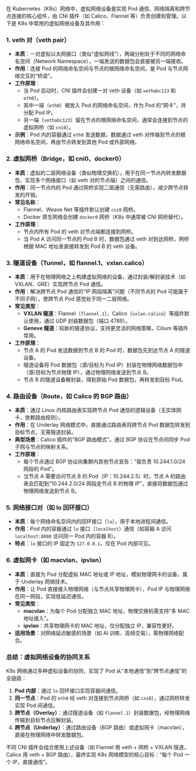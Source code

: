 在 Kubernetes（K8s）网络中，虚拟网络设备是实现 Pod 通信、网络隔离和跨节点连接的核心组件，由 CNI 插件（如 Calico、Flannel 等）负责创建和管理。以下是 K8s 中常用的虚拟网络设备及其作用：


### 1. veth 对（veth pair）
- **本质**：一对虚拟以太网接口（类似“虚拟网线”），两端分别处于不同的网络命名空间（Network Namespace），一端发送的数据包会直接被另一端接收。
- **作用**：连接 Pod 的网络命名空间与节点的根网络命名空间，是 Pod 与节点网络交互的“桥梁”。
- **工作原理**：
  - 当 Pod 启动时，CNI 插件会创建一对 veth 设备（如 `vethabc123` 和 `eth0`）。
  - 其中一端（`eth0`）被放入 Pod 的网络命名空间，作为 Pod 的“网卡”，并分配 Pod IP。
  - 另一端（`vethabc123`）留在节点的根网络命名空间，通常会连接到节点的虚拟网桥（如 `cni0`）。
- **示例**：Pod 内的容器通过 `eth0` 发送数据，数据通过 veth 对传输到节点的根网络命名空间，再由节点转发到其他 Pod 或外部网络。


### 2. 虚拟网桥（Bridge，如 cni0、docker0）
- **本质**：虚拟的二层网络设备（类似物理交换机），用于在同一节点内转发数据包，实现多个网络接口（如 veth 对的节点端）之间的通信。
- **作用**：同一节点内的 Pod 通过网桥实现二层通信（无需路由），减少跨节点转发的开销。
- **常见名称**：
  - Flannel、Weave Net 等插件默认创建 `cni0` 网桥。
  - Docker 原生网络会创建 `docker0` 网桥（K8s 中通常被 CNI 网桥替代）。
- **工作原理**：
  - 节点内所有 Pod 的 veth 对节点端都连接到网桥。
  - 当 Pod A 访问同一节点的 Pod B 时，数据包通过 veth 对到达网桥，网桥根据 MAC 地址表直接转发到 Pod B 的 veth 设备。


### 3. 隧道设备（Tunnel，如 flannel.1、vxlan.calico）
- **本质**：用于在物理网络之上构建虚拟网络的设备，通过封装/解封装技术（如 VXLAN、GRE）实现跨节点 Pod 通信。
- **作用**：解决跨节点 Pod 通信的“IP 网段隔离”问题（不同节点的 Pod 可能属于不同子网），使跨节点 Pod 感觉处于同一二层网络。
- **常见类型**：
  - **VXLAN 隧道**：Flannel（`flannel.1`）、Calico（`vxlan.calico`）等插件默认使用，通过 UDP 封装数据包（端口 4789）。
  - **Geneve 隧道**：较新的隧道协议，支持更灵活的网络策略，Cilium 等插件常用。
- **工作原理**：
  - 节点 A 的 Pod 发送数据到节点 B 的 Pod 时，数据包先到达节点 A 的隧道设备。
  - 隧道设备将 Pod 数据包（源/目标为 Pod IP）封装在物理网络数据包中（源/目标为节点物理 IP），通过物理网络发送到节点 B。
  - 节点 B 的隧道设备解封装，得到原始 Pod 数据包，再转发到目标 Pod。


### 4. 路由设备（Route，如 Calico 的 BGP 路由）
- **本质**：通过 Linux 内核路由表实现跨节点 Pod 通信的逻辑设备（无实体网卡，依赖路由规则）。
- **作用**：在 Underlay 网络模式中，直接通过路由表将跨节点 Pod 数据包转发到目标节点，无需隧道封装。
- **典型场景**：Calico 插件的“BGP 路由模式”，通过 BGP 协议在节点间同步 Pod 子网与节点的映射关系。
- **工作原理**：
  - 每个节点通过 BGP 协议向集群内其他节点宣告：“我负责 10.244.1.0/24 网段的 Pod”。
  - 当节点 A 需要访问节点 B 的 Pod（IP：10.244.2.5）时，节点 A 的路由表会匹配到“10.244.2.0/24 网段走节点 B 的物理 IP”，直接将数据包通过物理网络发送到节点 B。


### 5. 网络接口对（如 lo 回环接口）
- **本质**：每个网络命名空间内的回环接口（`lo`），用于本地进程间通信。
- **作用**：Pod 内的容器通过 `lo` 接口（`localhost`）通信（如容器 A 访问 `localhost:8080` 访问同一 Pod 内的容器 B）。
- **特点**：`lo` 接口的 IP 固定为 `127.0.0.1`，仅在 Pod 内部可见。


### 6. 虚拟网卡（如 macvlan、ipvlan）
- **本质**：直接为 Pod 分配虚拟 MAC 地址或 IP 地址，模拟物理网卡的设备，属于 Underlay 网络技术。
- **作用**：让 Pod 直接接入物理网络（与节点共享物理网卡），Pod IP 与物理网络在同一网段，实现低延迟通信。
- **常见类型**：
  - **macvlan**：为每个 Pod 分配独立 MAC 地址，物理交换机需支持“多 MAC 地址接入”。
  - **ipvlan**：共享物理网卡的 MAC 地址，仅分配独立 IP，兼容性更好。
- **适用场景**：对网络延迟敏感的场景（如 AI 训练、高频交易），需物理网络配合。


### 总结：虚拟网络设备的协同关系
K8s 网络通过多种虚拟设备的协同，实现了 Pod 从“本地通信”到“跨节点通信”的全链路：
1. **Pod 内部**：通过 `lo` 回环接口实现容器间通信。
2. **同一节点**：Pod 的 `eth0` 经 veth 对连接到节点网桥（如 `cni0`），通过网桥转发实现 Pod 间通信。
3. **跨节点（Overlay）**：通过隧道设备（如 `flannel.1`）封装数据包，经物理网络传输到目标节点后解封装。
4. **跨节点（Underlay）**：通过路由设备（BGP 路由）或虚拟网卡（macvlan），直接在物理网络中转发数据包。

不同 CNI 插件会组合使用上述设备（如 Flannel 用 veth + 网桥 + VXLAN 隧道，Calico 用 veth + BGP 路由），最终实现 K8s 网络模型的核心目标：“每个 Pod 一个 IP，直接通信”。